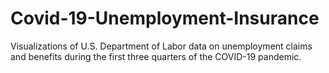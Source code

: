 # Covid-19-Unemployment-Insurance
Visualizations of U.S. Department of Labor data on unemployment claims and benefits during the first three quarters of the COVID-19 pandemic.
